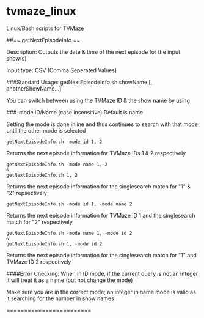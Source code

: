 # tvmaze_linux
Linux/Bash scripts for TVMaze

##== getNextEpisodeInfo ==

Description: Outputs the date & time of the next episode for the input show(s)

Input type: CSV (Comma Seperated Values)

###Standard Usage:
  getNextEpisodeInfo.sh showName [, anotherShowName...]

You can switch between using the TVMaze ID & the show name by using

###-mode ID/Name (case insensitive)
  Default is name

  Setting the mode is done inline and thus continues to search with that mode until the other mode is selected

    getNextEpisodeInfo.sh -mode id 1, 2
  Returns the next episode information for TVMaze IDs 1 & 2 respectively

    getNextEpisodeInfo.sh -mode name 1, 2
    &
    getNextEpisodeInfo.sh 1, 2
  Returns the next episode information for the singlesearch match for "1" & "2" repsectively

    getNextEpisodeInfo.sh -mode id 1, -mode name 2
  Returns the next episode information for TVMaze ID 1 and the singlesearch match for "2" respectively

    getNextEpisodeInfo.sh -mode name 1, -mode id 2
    &
    getNextEpisodeInfo.sh 1, -mode id 2
  Returns the next episode information for the singlesearch match for "1" and TVMaze ID 2 respectively

####Error Checking:
  When in ID mode, if the current query is not an integer it will treat it as a name (but not change the mode)

  Make sure you are in the correct mode; an integer in name mode is valid as it searching for the number in show names

========================
